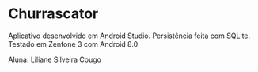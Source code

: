 # Churrascator

Aplicativo desenvolvido em Android Studio.
Persistência feita com SQLite.
Testado em Zenfone 3 com Android 8.0

Aluna: Liliane Silveira Cougo
